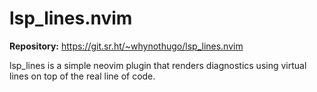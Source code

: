 # lsp_lines.nvim

**Repository:** https://git.sr.ht/~whynothugo/lsp_lines.nvim

lsp_lines is a simple neovim plugin that renders diagnostics using virtual lines on top of the real line of code.
